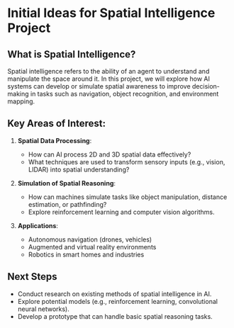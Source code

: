 # Initial Ideas for Spatial Intelligence Project

## What is Spatial Intelligence?

Spatial intelligence refers to the ability of an agent to understand and manipulate the space around it. In this project, we will explore how AI systems can develop or simulate spatial awareness to improve decision-making in tasks such as navigation, object recognition, and environment mapping.

## Key Areas of Interest:

1. **Spatial Data Processing**: 
   - How can AI process 2D and 3D spatial data effectively?
   - What techniques are used to transform sensory inputs (e.g., vision, LIDAR) into spatial understanding?

2. **Simulation of Spatial Reasoning**: 
   - How can machines simulate tasks like object manipulation, distance estimation, or pathfinding?
   - Explore reinforcement learning and computer vision algorithms.

3. **Applications**:
   - Autonomous navigation (drones, vehicles)
   - Augmented and virtual reality environments
   - Robotics in smart homes and industries

## Next Steps

- Conduct research on existing methods of spatial intelligence in AI.
- Explore potential models (e.g., reinforcement learning, convolutional neural networks).
- Develop a prototype that can handle basic spatial reasoning tasks.
